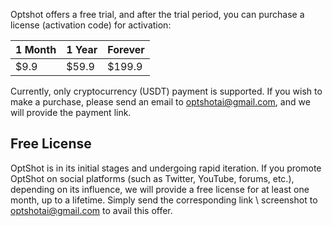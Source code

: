 
Optshot offers a free trial, and after the trial period, you can purchase a license (activation code) for activation:

| 1 Month | 1 Year | Forever |
|---------|--------|---------|
| $9.9    | $59.9  | $199.9  |

Currently, only cryptocurrency (USDT) payment is supported. If you wish to make a purchase, please send an email to optshotai@gmail.com, and we will provide the payment link.

## Free License

OptShot is in its initial stages and undergoing rapid iteration.
If you promote OptShot on social platforms (such as Twitter, YouTube, forums, etc.), depending on its influence, we will
provide a free license for at least one month, up to a lifetime.
Simply send the corresponding link \ screenshot to optshotai@gmail.com to avail this offer.

